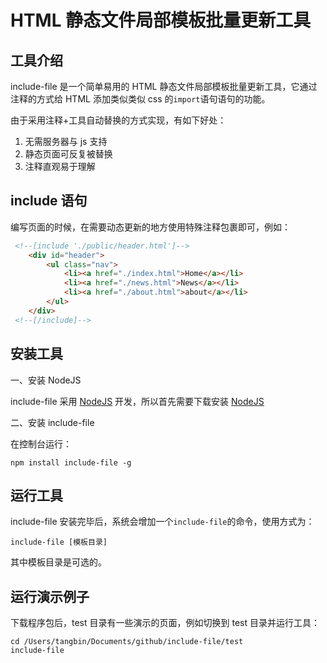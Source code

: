 # HTML 静态文件局部模板批量更新工具

##	工具介绍

include-file 是一个简单易用的 HTML 静态文件局部模板批量更新工具，它通过注释的方式给 HTML 添加类似类似 css 的``import``语句语句的功能。

由于采用注释+工具自动替换的方式实现，有如下好处：

1. 无需服务器与 js 支持
2. 静态页面可反复被替换
3. 注释直观易于理解

## include 语句

编写页面的时候，在需要动态更新的地方使用特殊注释包裹即可，例如：

``` html
 <!--[include './public/header.html']-->
    <div id="header">
        <ul class="nav">
            <li><a href="./index.html">Home</a></li>
            <li><a href="./news.html">News</a></li>
            <li><a href="./about.html">about</a></li>
        </ul>
    </div>
 <!--[/include]-->
```
	
## 安装工具

一、安装 NodeJS

include-file 采用 [NodeJS](http://nodejs.org) 开发，所以首先需要下载安装 [NodeJS](http://nodejs.org)

二、安装 include-file

在控制台运行：

``` shell
npm install include-file -g
```

## 运行工具

include-file 安装完毕后，系统会增加一个``include-file``的命令，使用方式为：

``` shell
include-file [模板目录]
```
其中模板目录是可选的。

## 运行演示例子

下载程序包后，test 目录有一些演示的页面，例如切换到 test 目录并运行工具：

``` shell
cd /Users/tangbin/Documents/github/include-file/test
include-file
```